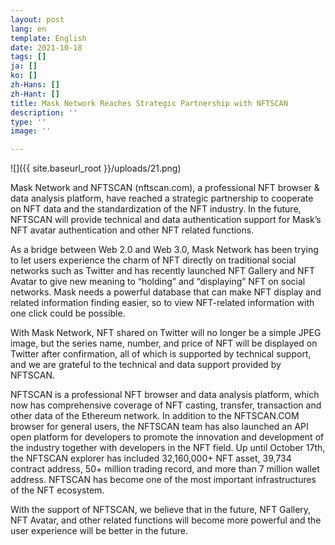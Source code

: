 ```yaml
---
layout: post
lang: en
template: English
date: 2021-10-18
tags: []
ja: []
ko: []
zh-Hans: []
zh-Hant: []
title: Mask Network Reaches Strategic Partnership with NFTSCAN
description: ''
type: ''
image: ''

---
```

![]({{ site.baseurl_root }}/uploads/21.png)

Mask Network and NFTSCAN (nftscan.com), a professional NFT browser & data analysis platform, have reached a strategic partnership to cooperate on NFT data and the standardization of the NFT industry. In the future, NFTSCAN will provide technical and data authentication support for Mask’s NFT avatar authentication and other NFT related functions.

As a bridge between Web 2.0 and Web 3.0, Mask Network has been trying to let users experience the charm of NFT directly on traditional social networks such as Twitter and has recently launched NFT Gallery and NFT Avatar to give new meaning to “holding” and “displaying” NFT on social networks. Mask needs a powerful database that can make NFT display and related information finding easier, so to view NFT-related information with one click could be possible.

With Mask Network, NFT shared on Twitter will no longer be a simple JPEG image, but the series name, number, and price of NFT will be displayed on Twitter after confirmation, all of which is supported by technical support, and we are grateful to the technical and data support provided by NFTSCAN.

NFTSCAN is a professional NFT browser and data analysis platform, which now has comprehensive coverage of NFT casting, transfer, transaction and other data of the Ethereum network. In addition to the NFTSCAN.COM browser for general users, the NFTSCAN team has also launched an API open platform for developers to promote the innovation and development of the industry together with developers in the NFT field. Up until October 17th, the NFTSCAN explorer has included 32,160,000+ NFT asset, 39,734 contract address, 50+ million trading record, and more than 7 million wallet address. NFTSCAN has become one of the most important infrastructures of the NFT ecosystem.

With the support of NFTSCAN, we believe that in the future, NFT Gallery, NFT Avatar, and other related functions will become more powerful and the user experience will be better in the future.